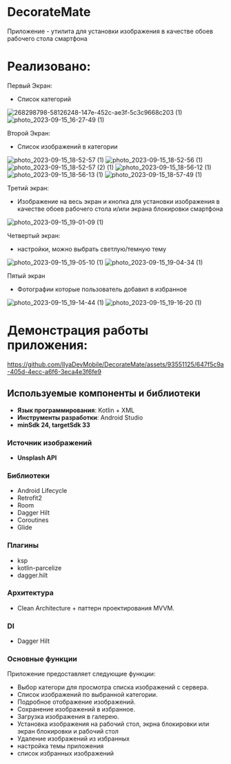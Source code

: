# DecorateMate
Приложение - утилита для установки изображения в качестве обоев рабочего стола смартфона

# Реализовано:
Первый Экран:
- Список категорий

![268298798-58126248-147e-452c-ae3f-5c3c9668c203 (1)](https://github.com/IlyaDevMobile/DecorateMate/assets/93551125/9648acd0-437d-490c-a3b1-31353b6c2ea9) ![photo_2023-09-15_16-27-49 (1)](https://github.com/IlyaDevMobile/DecorateMate/assets/93551125/88bc9b16-8d79-4045-8e6e-a15d94154b34)

Второй Экран:
- Список изображений в категории

![photo_2023-09-15_18-52-57 (1)](https://github.com/IlyaDevMobile/DecorateMate/assets/93551125/6b2c2ffe-2cec-4221-ac47-81c34dde4082) 
![photo_2023-09-15_18-52-56 (1)](https://github.com/IlyaDevMobile/DecorateMate/assets/93551125/de351051-e3cb-49d9-ada8-e5814acc91f0) 
![photo_2023-09-15_18-52-57 (2) (1)](https://github.com/IlyaDevMobile/DecorateMate/assets/93551125/4ad7f984-a11f-4adc-80f0-44cf46cc1813) 
![photo_2023-09-15_18-56-12 (1)](https://github.com/IlyaDevMobile/DecorateMate/assets/93551125/8da0837d-92fb-4ddd-bca3-14ba34bde308) 
![photo_2023-09-15_18-56-13 (1)](https://github.com/IlyaDevMobile/DecorateMate/assets/93551125/8a5f8f54-725d-4281-9a14-834a25199786) 
![photo_2023-09-15_18-57-49 (1)](https://github.com/IlyaDevMobile/DecorateMate/assets/93551125/dc59be91-be3c-496f-a4fa-40489b366285) 

Третий экран:
- Изображение на весь экран и кнопка для установки изображения в качестве обоев рабочего стола и/или экрана блокировки смартфона

![photo_2023-09-15_19-01-09 (1)](https://github.com/IlyaDevMobile/DecorateMate/assets/93551125/72469460-2f58-4d9e-bbd4-a0e80dcade97)

Четвертый экран:
- настройки, можно выбрать светлую/темную тему

![photo_2023-09-15_19-05-10 (1)](https://github.com/IlyaDevMobile/DecorateMate/assets/93551125/80b48010-cc92-4407-8183-82ed674ce37f) ![photo_2023-09-15_19-04-34 (1)](https://github.com/IlyaDevMobile/DecorateMate/assets/93551125/89ce6a77-26bd-4db2-849c-c6852f4f8a4f)

Пятый экран
- Фотографии которые пользователь добавил в избранное

 ![photo_2023-09-15_19-14-44 (1)](https://github.com/IlyaDevMobile/DecorateMate/assets/93551125/639f3b9f-54d6-4fe2-ac3a-2e1926d926b0) ![photo_2023-09-15_19-16-20 (1)](https://github.com/IlyaDevMobile/DecorateMate/assets/93551125/2977e1a1-883a-4df4-bacf-0e90b22fc443)


# Демонстрация работы приложения:

https://github.com/IlyaDevMobile/DecorateMate/assets/93551125/647f5c9a-405d-4ecc-a6f6-3eca4e3f6fe9


## Используемые компоненты и библиотеки

- **Язык программирования**:  Kotlin + XML
- **Инструменты разработки**: Android Studio
- **minSdk 24, targetSdk 33**

### Источник изображений
-  **Unsplash API**

### Библиотеки 

- Android Lifecycle
- Retrofit2
- Room
- Dagger Hilt
- Coroutines
- Glide
### Плагины
- ksp
- kotlin-parcelize
- dagger.hilt
  

### Архитектура

- Clean Architecture + паттерн проектирования MVVM.

### DI

- Dagger Hilt

### Основные функции

Приложение предоставляет следующие функции:

- Выбор категори для просмотра списка изображений с сервера.
- Список изображений по выбранной категории.
- Подробное отображение изображений.
- Сохранение изображений в избранное.
- Загрузка изображения в галерею.
- Установка изображения на рабочий стол, экрна блокировки или экран блокировки и рабочий стол
- Удаление изображений из избранных
- настройка темы приложения
- список избранных изображений

















